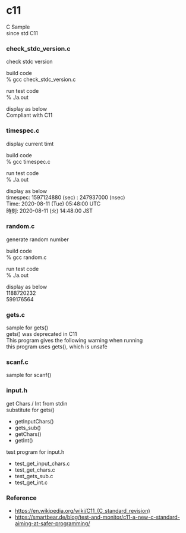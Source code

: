 c11
===============

C Sample <br/>
since std C11 <br/>


### check_stdc_version.c
check stdc version <br/>

build  code <br/>
% gcc   check_stdc_version.c  <br/>

run test code <br/>
% ./a.out <br/>

display as below <br/>
Compliant with C11 <br/>

### timespec.c
display current timt <br/>

build  code <br/>
% gcc  timespec.c  <br/>

run test code <br/>
% ./a.out <br/>

display as below <br/>
timespec: 1597124880 (sec) : 247937000 (nsec) <br/>
Time: 2020-08-11 (Tue) 05:48:00 UTC <br/>
時刻: 2020-08-11 (火) 14:48:00 JST <br/>


### random.c
generate random number <br/>

build  code <br/>
% gcc  random.c  <br/>

run test code <br/>
% ./a.out <br/>

display as below <br/>
1188720232 <br/>
599176564 <br/>

### gets.c
sample for gets() <br/>
gets() was deprecated in C11 <br/>
This program gives the following warning when running <br/>
this program uses gets(), which is unsafe <br/>

### scanf.c
sample for scanf() <br/>

### input.h
get Chars / Int from stdin <br/>
substitute for gets() <br/>
- getInputChars() <br/>
- gets_sub() <br/>
- getChars() <br/>
- getInt() <br/>

test program for input.h <br/>
- test_get_input_chars.c
- test_get_chars.c
- test_gets_sub.c
 - test_get_int.c



### Reference
- https://en.wikipedia.org/wiki/C11_(C_standard_revision)
- https://smartbear.de/blog/test-and-monitor/c11-a-new-c-standard-aiming-at-safer-programming/

